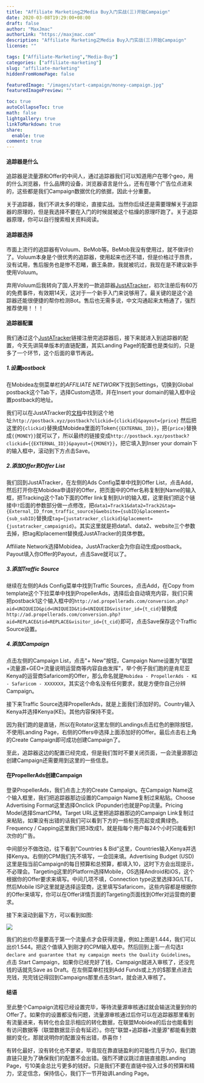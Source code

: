 ```yaml
---
title: "Affiliate Marketing之Media Buy入门实战(三)开始Campaign"
date: 2020-03-08T19:29:00+08:00
draft: false
author: "MaxJmac"
authorLink: "https://maxjmac.com"
description: "Affiliate Marketing之Media Buy入门实战(三)开始Campaign"
license: ""

tags: ["Affiliate-Marketing","Media-Buy"]
categories: ["affiliate-marketing"]
slug: "affiliate-marketing"
hiddenFromHomePage: false

featuredImage: "/images/start-campaign/money-campaign.jpg"
featuredImagePreview: ""

toc: true
autoCollapseToc: true
math: false
lightgallery: true
linkToMarkdown: true
share:
  enable: true
comment: true
---
```


#### 追踪器是什么

追踪器是流量源和Offer的中间人，通过追踪器我们可以知道用户在哪个geo，用的什么浏览器，什么品牌的设备，浏览器语言是什么，还有在哪个广告位点进来的，这些都是我们Campaign数据优化的依据，因此十分重要。

关于追踪器，我们不讲太多的理论，直接实战。当然你后续还是需要理解关于追踪器的原理的，但是我选择不要在入门的时候就被这个枯燥的原理吓跑了。关于追踪器原理，你可以自行搜索相关资料阅读。

#### 追踪器选择

市面上流行的追踪器有Voluum、BeMob等。BeMob我没有使用过，就不做评价了。Voluum本身是个很优秀的追踪器，使用起来也还不错，但是价格过于昂贵，没有试用，售后服务也是惨不忍睹，霸王条款，我就被坑过，我现在是不建议新手使用Voluum。

弃用Voluum后我转向了国人开发的一款追踪器[JustATracker](https://dash.justatracker.com/#/595/Signup)，初次注册后有60万的免费事件，有效期14天，这对于一个新手入门来说够用了。最关键的是这个追踪器还能很便捷的帮你检测Bot。售后也无需多说，中文沟通起来太畅通了，强烈推荐使用！！！

#### 追踪器配置

我们通过这个[JustATracker](https://dash.justatracker.com/#/595/Signup)链接注册完追踪器后，接下来就进入到追踪器的配置，今天先讲简单版本的直链配置，其实Landing Page的配置也是类似的，只是多了一个环节，这个后面的章节再说。

##### 1.设置postback

在Mobidea左侧菜单栏的*AFFILIATE NETWORK*下找到Settings，切换到Global postback这个Tab下，选择Custom选项，并在Insert your domain的输入框中设置postback的地址。

我们可以在JustATracker的[文档](https://doc.justatracker.com/zh/GetStarted/postback.html)中找到这个地址:`http://postback.xyz/postback?clickid={clickid}&payout={price}` 然后把这里的`{clickid}`替换成Mobidea里面的Token`{{EXTERNAL_ID}}`，把`{price}`替换成`{{MONEY}}`就可以了，所以最终的链接变成`http://postback.xyz/postback?clickid={{EXTERNAL_ID}}&payout={{MONEY}}`，把它填入到Inser your domain下的输入框中，滚动到下方点击Save。

##### 2.添加Offer到Offer List

我们回到JustATracker，在左侧的Ads Config菜单中找到Offer List，点击Add，然后打开你在Mobidea申请好的Offer，把页面中的Offer名称复制到Name的输入框，把Tracking这个Tab下面的Offer link复制到Url的输入框，这里我们把这个链接中`?`后面的参数部分做一点修改，把`data1=Track1&data2=Track2&tag={External_ID_from_traffic_source}&website={subID}&placement={sub_subID}`替换成`tag={justatracker_clickid}&placement={justatracker_campaignid}`。其实这里就是把data1、data2、website三个参数去掉，把tag和placement替换成JustATracker的具体参数。

Affiliate Network选择Mobidea，JustATracker会为你自动生成postback。Payout填入你Offer的Payout，点击Save就可以了。

##### 3.添加Traffic Source

继续在左侧的Ads Config菜单中找到Traffic Sources，点击Add，在Copy from template这个下拉菜单中找到PropellerAds，选择后会自动填充内容，我们只需把postback1这个输入框中的`http://ad.propellerads.com/conversion.php?aid=UNIQUEID&pid=UNIQUEID&tid=UNIQUEID&visitor_id={t_cid}`替换成`http://ad.propellerads.com/conversion.php?aid=REPLACE&tid=REPLACE&visitor_id={t_cid}`即可，点击Save保存这个Traffic Source设置。

##### 4.添加Campaign

点击左侧的Campaign List，点击"+ New"按钮，Campaign Name设置为"联盟+流量源+GEO+流量说明运营商等内容自由发挥"，举个例子我们跑的是肯尼亚Kenya的运营商Safaricom的Offer，那么命名就是`Mobidea - PropellerAds - KE - Safaricom - XXXXXXX`，其实这个命名没有任何要求，就是方便你自己分辨Campaign。

接下来Traffic Source选择PropellerAds，就是上面我们添加好的。Country输入Kenya并选择Kenya(KE)。其他内容保持不变。

因为我们跑的是直链，所以在Rotator这里左侧的Landings点击红色的删除按钮，不使用Landing Page，右侧的Offers中选择上面添加好的Offer。最后点击右上角的Create Campaign即可成功创建Campaign了。

至此，追踪器这边的配置已经完成，但是我们暂时不要关闭页面，一会流量源那边创建Campaign还需要用到这里的一些信息。

#### 在PropellerAds创建Campaign

登录PropellerAds，我们点击上方的Create Campaign。在Campaign Name这个输入框里，我们把追踪器那边设置的Campaign Name复制过来粘贴。Choose Advertising Format这里选择Onclick (Popunder)也就是Pop流量。Pricing Model选择SmartCPM。Target URL这里把追踪器那边的Campaign Link复制过来粘贴，如果没有出错的话我们可以看到下方的一些标签亮起变成黄绿色。Frequency / Capping这里我们把3改成1，就是指每个用户每24个小时只能看到1次你的广告。

中间部分不做改动，往下看到"Countries & Bid"这里，Countries输入Kenya并选择Kenya。右侧的CPM我们先不填写，一会回来填。Advertising Budget (USD)这里是指当前Campaign的每日预算和总预算，都填入10，这时下方会出现提示，不必理会。Targeting这里的Platform选择Mobile，OS选择Android和iOS，这个根据你的Offer要求来填写。中间几项不填，Connection type这里选择3G/LTE，然后Mobile ISP这里就是选择运营商，这里填写Safaricom，这些内容都是根据你的Offer来填写，你可以在Offer详情页面的Targeting页面找到Offer对运营商的要求。

接下来滚动到最下方，可以看到如图:

![](/images/start-campaign/traffic-chart.jpg)

我们的出价尽量要高于第一个流量点才会获得流量，例如上图是1.444，我们可以出价1.544。把这个值填入到刚才的CPM输入框中。然后回到上面一点勾选` I declare and guarantee that my campaign meets the Quality Guidelines `。点击 Start Campaign，如果你已经充好了钱，Campaign就进入审核了，还没充钱的话就先Save as Draft。在左侧菜单栏找到Add Funds或上方的$那里点进去充钱，充完钱记得回到Campaigns那里点击Start，就会进入审核了。

#### 结语

至此整个Campaign流程已经设置完毕，等待流量源审核通过就会输送流量到你的Offer了。如果你的设置都没有问题，流量源审核通过后你可以在追踪器那里看到有流量进来，有转化也会显示相应的转化数据，在联盟Mobidea的后台也能看到有访问数据等（联盟数据显示会有延迟）。你在"联盟+追踪器+流量源"都能看到数据的变化，那就说明你的配置没有出错，恭喜你！

有转化最好，没有转化也不要紧，毕竟现在靠直链盈利的可能性几乎为0，我们跑直链只是为了确保我们的配置不会出错。强烈不建议跳过直链直接跑Landing Page，亏10美金总比亏更多的钱好。只是我们不要在直链中投入过多的预算和精力，坚定信念，保持信心，我们下一节开始讲Landing Page。